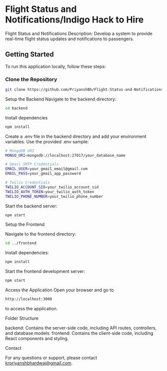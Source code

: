 # Flight Status and Notifications/Indigo Hack to Hire

Flight Status and Notifications
Description: Develop a system to provide real-time flight status updates and notifications to
passengers.

## Getting Started

To run this application locally, follow these steps:

### Clone the Repository

```bash
git clone https://github.com/PriyanshBh/Flight-Status-and-Notifications.git
```
Setup the Backend
Navigate to the backend directory:
```bash
cd backend
```
Install dependencies
```bash
npm install
```
Create a .env file in the backend directory and add your environment variables. Use the provided .env sample:
```bash
# MongoDB URI
MONGO_URI=mongodb://localhost:27017/your_database_name

# Gmail SMTP Credentials
EMAIL_USER=your_gmail_email@gmail.com
EMAIL_PASS=your_gmail_app_password

# Twilio Credentials
TWILIO_ACCOUNT_SID=your_twilio_account_sid
TWILIO_AUTH_TOKEN=your_twilio_auth_token
TWILIO_PHONE_NUMBER=your_twilio_phone_number
```

 
Start the backend server:
```bash
npm start
```
Setup the Frontend

Navigate to the frontend directory:
```bash
cd ../frontend
```
Install dependencies:
```bash
npm install
```
Start the frontend development server:
```bash
npm start
```

Access the Application
Open your browser and go to 
```bash
http://localhost:3000 
```
to access the application.

Folder Structure

backend: Contains the server-side code, including API routes, controllers, and database models.
frontend: Contains the client-side code, including React components and styling.

Contact

For any questions or support, please contact krpriyanshbhardwaj@gmail.com.

